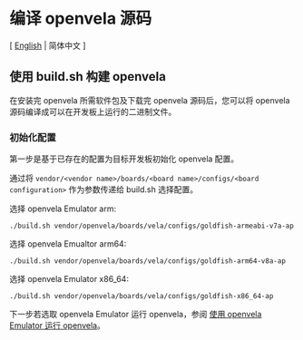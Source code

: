 # 编译 openvela 源码

\[ [English](Build_Vela_from_sources.md) | 简体中文 \]

## 使用 build.sh 构建 openvela

在安装完 openvela 所需软件包及下载完 openvela 源码后，您可以将 openvela 源码编译成可以在开发板上运行的二进制文件。

### 初始化配置

第一步是基于已存在的配置为目标开发板初始化 openvela 配置。

通过将 `vendor/<vendor name>/boards/<board name>/configs/<board configuration>` 作为参数传递给 build.sh 选择配置。

选择 openvela Emulator arm:

```
./build.sh vendor/openvela/boards/vela/configs/goldfish-armeabi-v7a-ap
```

选择 openvela Emualtor arm64:

```
./build.sh vendor/openvela/boards/vela/configs/goldfish-arm64-v8a-ap
```

选择 openvela Emulator x86\_64:

```
./build.sh vendor/openvela/boards/vela/configs/goldfish-x86_64-ap
```

下一步若选取 openvela Emulator 运行 openvela，参阅 [使用 openvela Emulator 运行 openvela](./Run_Vela_on_Vela_Emulator_zh-cn.md)。
